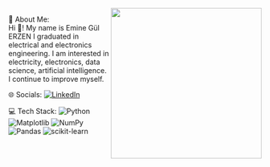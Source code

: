 <br clear="both">

<img align="right" height="300" src="https://i.pinimg.com/originals/0b/59/34/0b5934b623f3c6f5377f221959d77982.gif"  />

<p align="left">  💫 About Me:<br>
Hi 👋! My name is Emine Gül ERZEN I graduated in electrical and electronics engineering.
I am interested in electricity, electronics, data science, artificial intelligence. 
I continue to improve myself.</p>

🌐 Socials:
[![LinkedIn](https://img.shields.io/badge/LinkedIn-%230077B5.svg?logo=linkedin&logoColor=white)](https://www.linkedin.com/in/emine-g%C3%BCl-erzen-470a03199/) </p>

💻 Tech Stack:
![Python](https://img.shields.io/badge/python-3670A0?style=for-the-badge&logo=python&logoColor=ffdd54) ![Matplotlib](https://img.shields.io/badge/Matplotlib-%23ffffff.svg?style=for-the-badge&logo=Matplotlib&logoColor=black) ![NumPy](https://img.shields.io/badge/numpy-%23013243.svg?style=for-the-badge&logo=numpy&logoColor=white) ![Pandas](https://img.shields.io/badge/pandas-%23150458.svg?style=for-the-badge&logo=pandas&logoColor=white) ![scikit-learn](https://img.shields.io/badge/scikit--learn-%23F7931E.svg?style=for-the-badge&logo=scikit-learn&logoColor=white) </p>


